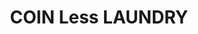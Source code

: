 ---
title: "COIN Less LAUNDRY"
url: /tempe/coin-less-laundry-east-continental-drive/
shop: Wäscherei
---